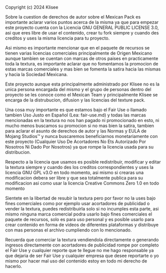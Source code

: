 Copyright (c) 2024 Klisee

Sobre la cuestion de derechos de autor sobre el Mexican Pack es importante aclarar varios puntos
acerca de la misma ya que para empezar este proyecto cuenta con la Licencia GNU GENERAL PUBLIC
LICENSE 3.0, asi que eres libre de usar el contenido, crear tu fork siempre y cuando des creditos
y uses la misma licencia para tu proyecto.

Asi mismo es importante mencionar que en el paquete de recursos se tienen varias licencias comerciales
principalmente de Origen Mexicano aunque tambien se cuentan con marcas de otros paises en practicamente
toda la textura, es importante aclarar que no fomentamos la promocion de estas marcas comerciales y mas
bien se fomenta la satira hacia las mismas y hacia la Sociedad Mexicana.

Este proyecto aunque esta principalmente administrado por Klisee no es la unica persona encargada del mismo
y el grupo de personas dentro del proyecto se les conoce como el Mexican Team y principalmente Klisee se encarga
de la distrubucion, difusion y las licencias del texture pack.

Una cosa muy importante es que estamos bajo el Fair Use o llamado tambien Uso Justo en Español (Lea: fair-use.md)
y todas las marcas mencionadas en la textura no nos han pagado ni promocionado en esto, ni mucho menos buscamos su
promocion si no mas bien la satira, tambien para aclarar el asunto de derechos de autor y las Normas y EULA de
Mojang Studios™ y nunca buscaremos beneficiarnos monetariamente con este proyecto (Cualquier Uso De Acortadores No
Ets Autorizado Por Nosotros Ni Dado Por Nosotros) ya que rompe la licencia usada para su distribucion.

Respecto a la licencia que usamos es posible redistribuir, modificar y editar la textura siempre y cuando des los
creditos correspondientes y uses la licencia GNU GPL v3.O en todo momento, asi mismo si crearas una modificacion
debera ser libre y que sea totalmente publica para su modificacion asi como usar la licencia Creative Commons Zero 1.0
en todo momento

Sientete en la libertad de resubir la textura pero por favor no la uses bajo fines comerciales como por ejemplo usar
acortadores de publicidad o vender la textura, puedes redistribuirla solo si no incumples esta parte, asi mismo ninguna
marca comercial podra usarlo bajo fines comerciales el paquete de recursos, solo es para uso personal y es posible
usarlo para crear contenido en forma de videos de diferentes plataformas y distribuye con mas personas el archivo
cumpliendo con lo mencionado.

Recuerda que comerciar la textura vendiendola directamente o generando ingresos directamente con acortadores de
publicidad rompe por completo el Fair Use y cualquier reporte que te llegue no me hago responsable ya que dejaria
de ser Fair Use y cualquier empresa que desee reportarte o yo mismo por hacer mal uso del contenido estoy en todo
mi derecho de hacerlo.
